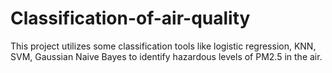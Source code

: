 # Classification-of-air-quality
This project utilizes some classification tools like logistic regression, KNN, SVM, Gaussian Naive Bayes to identify hazardous levels of PM2.5 in the air.
